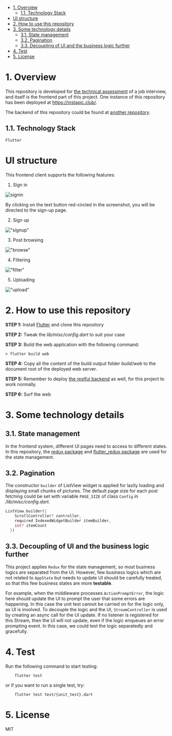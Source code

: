 - [1. Overview](#1-overview)
  - [1.1. Technology Stack](#11-technology-stack)
- [UI structure](#ui-structure)
- [2. How to use this repository](#2-how-to-use-this-repository)
- [3. Some technology details](#3-some-technology-details)
  - [3.1. State management](#31-state-management)
  - [3.2. Pagination](#32-pagination)
  - [3.3. Decoupling of UI and the business logic further](#33-decoupling-of-ui-and-the-business-logic-further)
- [4. Test](#4-test)
- [5. License](#5-license)

# 1. Overview
This repository is developed for [the technical assessment](challenge_for_interview.md) of a job interview, and itself is the frontend part of this project. One instance of this repository has been deployed at https://instapic.club/.

The backend of this repository could be found at [another repository](https://github.com/TristanWYL/instapic-backend.git).

## 1.1. Technology Stack
    Flutter

# UI structure

This frontend client supports the following features:

1. Sign in
   
![signin](./screenshots/signin.png "Signin page, which is also the default page when you first visits this frontend.")

By clicking on the text button red-circled in the screenshot, you will be directed to the sign-up page.

2. Sign up

!["signup"](./screenshots/signup.png "Signup page, where the user could apply for an account.")

3. Post browsing

!["browse"](./screenshots/browse.png "Browsing page, where the user could browse all posts uploaded. This page is also the default view once the user logs in.")

4. Filtering

!["filter"](./screenshots/filter.png "Filtering page, where the user could filter out posts not concerned.")

5. Uploading

!["upload"](./screenshots/upload.png "Uploading page, where the user could upload her/his own posts.")

# 2. How to use this repository

**STEP 1:** Install [Flutter](https://flutter.dev/docs/get-started/install) and clone this repository

**STEP 2:** Tweak the *lib/misc/config.dart* to suit your case

**STEP 3:** Build the web application with the following command:

    > flutter build web

**STEP 4:** Copy all the content of the build output folder *build/web* to the document root of the deployed web server.

<!-- **STEP 5:** Tweak the *web/index.html* file

Open *web/index.html* with an editor, and change the *href* value of the *base* tag from __/__ to another directoy which suit your case, as appropriate. -->
**STEP 5:** Remember to deploy [the restful backend](https://flutter.dev/docs/get-started/install) as well, for this project to work normally.

**STEP 6:** Surf the web

# 3. Some technology details

## 3.1. State management
In the frontend system, different UI pages need to access to different states. In this repository, the [redux package](https://pub.dev/packages/redux) and [flutter_redux package](https://pub.dev/packages/flutter_redux) are used for the state management.

## 3.2. Pagination
The constructor `builder` of ListView widget is applied for lazily loading and displaying small chunks of pictures. The default page size for each post fetching could be set with variable `PAGE_SIZE` of class `Config` in */lib/misc/config.dart*.

```dart
ListView.builder({
    ScrollController? controller,
    required IndexedWidgetBuilder itemBuilder,
    int? itemCount
  })
```
## 3.3. Decoupling of UI and the business logic further

This project applies `Redux` for the state management, so most business logics are separated from the UI. However, few business logics which are not related to `AppState` but needs to update UI should be carefully treated, so that this few business states are more **testable**. 

For example, when the middleware processes `ActionPromptError`, the logic here should update the UI to prompt the user that some errors are happening. In this case the unit test cannot be carried on for the logic only, as UI is involved. To decouple the logic and the UI, `StreamController` is used by creating an async call for the UI update. If no listener is registered for this Stream, then the UI will not update, even if the logic enqueues an error prompting event. In this case, we could test the logic separatedly and gracefully.

# 4. Test

<!-- ## Unit test -->

Run the following command to start testing:

        flutter test

or if you want to run a single test, try:

        flutter test test/{unit_test}.dart

<!-- ## Integration test

1. Launch the WebDriver

    Refer to [this](https://flutter.dev/docs/cookbook/testing/integration/introduction#6b-web) to download the web driver first, and then launch the web driver.

2. Run the following command for starting the test (assume that the browser is chrome):

        flutter drive --target=test_driver/app.dart --browser-name=chrome --browser-dimension 1280,720 --release -d web-server -->

# 5. License
MIT
